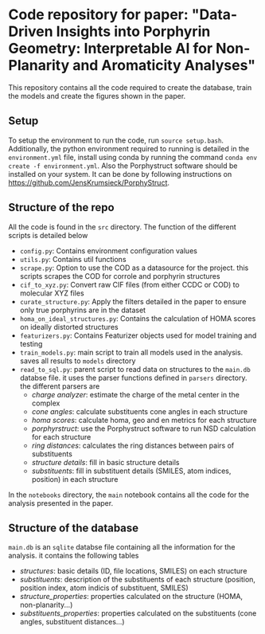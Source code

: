 # Code repository for paper: "Data-Driven Insights into Porphyrin Geometry: Interpretable AI for Non-Planarity and Aromaticity Analyses"

This repository contains all the code required to create the database, train the models and create the figures shown in the paper. 

## Setup
To setup the environment to run the code, run `source setup.bash`. Additionally, the python environment required to running is detailed in the `environment.yml` file, install using conda by running the command `conda env create -f environment.yml`. Also the Porphystruct software should be installed on your system. It can be done by following instructions on https://github.com/JensKrumsieck/PorphyStruct.

## Structure of the repo
All the code is found in the `src` directory. The function of the different scripts is detailed below
- `config.py`: Contains environment configuration values
- `utils.py`: Contains util functions
- `scrape.py`: Option to use the COD as a datasource for the project. this scripts scrapes the COD for corrole and porphyrin structures
- `cif_to_xyz.py`: Convert raw CIF files (from either CCDC or COD) to molecular XYZ files
- `curate_structure.py`: Apply the filters detailed in the paper to ensure only true porphyrins are in the dataset
- `homa_on_ideal_structures.py`: Contains the calculation of HOMA scores on ideally distorted structures
- `featurizers.py`: Contains Featurizer objects used for model training and testing
- `train_models.py`: main script to train all models used in the analysis. saves all results to `models` directory
- `read_to_sql.py`: parent script to read data on structures to the `main.db` databse file. it uses the parser functions defined in `parsers` directory. the different parsers are
    - *charge analyzer*: estimate the charge of the metal center in the complex
    - *cone angles*: calculate substituents cone angles in each structure
    - *homa scores*: calculate homa, geo and en metrics for each structure
    - *porphyrstruct*: use the Porphystruct software to run NSD calculation for each structure
    - *ring distances*: calculates the ring distances between pairs of substituents
    - *structure details*: fill in basic structure details
    - *substituents*: fill in substituent details (SMILES, atom indices, position) in each structure

In the `notebooks` directory, the `main` notebook contains all the code for the analysis presented in the paper.

## Structure of the database
`main.db` is an `sqlite` databse file containing all the information for the analysis. it contains the following tables
- *structures*: basic details (ID, file locations, SMILES) on each structure
- *substituents*: description of the substituents of each structure (position, position index, atom indicis of substituent, SMILES)
- *structure_properties*: properties calculated on the structure (HOMA, non-planarity...)
- *substituents_properties*: properties calculated on the substituents (cone angles, substituent distances...)
